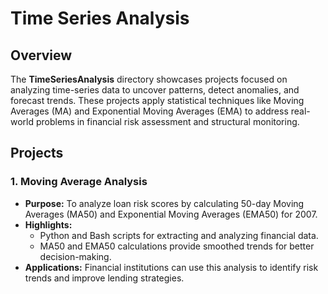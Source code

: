# Time Series Analysis

## **Overview**
The **TimeSeriesAnalysis** directory showcases projects focused on analyzing time-series data to uncover patterns, detect anomalies, and forecast trends. These projects apply statistical techniques like Moving Averages (MA) and Exponential Moving Averages (EMA) to address real-world problems in financial risk assessment and structural monitoring.

## **Projects**

### **1. Moving Average Analysis**
- **Purpose:** To analyze loan risk scores by calculating 50-day Moving Averages (MA50) and Exponential Moving Averages (EMA50) for 2007.
- **Highlights:**
  - Python and Bash scripts for extracting and analyzing financial data.
  - MA50 and EMA50 calculations provide smoothed trends for better decision-making.
- **Applications:** Financial institutions can use this analysis to identify risk trends and improve lending strategies.
